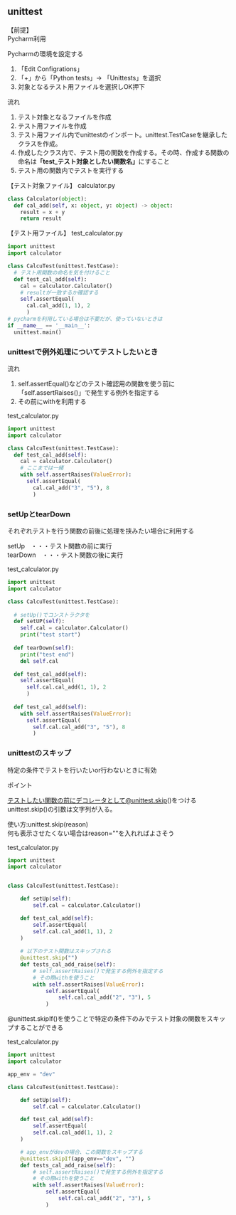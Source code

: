 ## unittest

【前提】  
Pycharm利用 

Pycharmの環境を設定する  
1. 「Edit Configrations」
2. 「+」から「Python tests」-> 「Unittests」を選択
3. 対象となるテスト用ファイルを選択しOK押下

流れ  

1. テスト対象となるファイルを作成
2. テスト用ファイルを作成
3. テスト用ファイル内でunittestのインポート。unittest.TestCaseを継承したクラスを作成。  
4. 作成したクラス内で、テスト用の関数を作成する。その時、作成する関数の命名は<b>「test_テスト対象としたい関数名」</b>にすること
5. テスト用の関数内でテストを実行する

【テスト対象ファイル】
calculator.py
```python
class Calculator(object):
  def cal_add(self, x: object, y: object) -> object:
    result = x + y
    return result
```

【テスト用ファイル】
test_calculator.py
```python
import unittest
import calculator

class CalcuTest(unittest.TestCase):
  # テスト用関数の命名を気を付けること
  def test_cal_add(self):
    cal = calculator.Calculator()
    # resultが一致するか確認する
    self.assertEqual(
      cal.cal_add(1, 1), 2
      )
# pycharmを利用している場合は不要だが、使っていないときは
if __name__ == '__main__':
  unittest.main()
```

### unittestで例外処理についてテストしたいとき

流れ


1. self.assertEqual()などのテスト確認用の関数を使う前に「self.assertRaises()」で発生する例外を指定する
2. その前にwithを利用する

test_calculator.py
```python
import unittest
import calculator

class CalcuTest(unittest.TestCase):
  def test_cal_add(self):
    cal = calculator.Calculator()
    # ここまでは一緒
    with self.assertRaises(ValueError):
      self.assertEqual(
        cal.cal_add("3", "5"), 8
        )
```

### setUpとtearDown

それぞれテストを行う関数の前後に処理を挟みたい場合に利用する

setUp　・・・テスト関数の前に実行  
tearDown　・・・テスト関数の後に実行

test_calculator.py
```python
import unittest
import calculator

class CalcuTest(unittest.TestCase):
  
  # setUp()でコンストラクタを
  def setUP(self):
    self.cal = calculator.Calculator()
    print("test start")
    
  def tearDown(self):
    print("test end")
    del self.cal

  def test_cal_add(self):
    self.assertEqual(
      self.cal.cal_add(1, 1), 2
      )
      
  def test_cal_add(self):
    with self.assertRaises(ValueError):
      self.assertEqual(
        self.cal.cal_add("3", "5"), 8
        )
```

### unittestのスキップ  

特定の条件でテストを行いたいor行わないときに有効  

ポイント 

テストしたい関数の前にデコレータとして@unittest.skip()をつける  
unittest.skip()の引数は文字列が入る。

使い方:unittest.skip(reason)  
何も表示させたくない場合はreason=""を入れればよさそう  

test_calculator.py
```python
import unittest
import calculator


class CalcuTest(unittest.TestCase):

    def setUp(self):
        self.cal = calculator.Calculator()

    def test_cal_add(self):
        self.assertEqual(
        self.cal.cal_add(1, 1), 2
    )
    
    # 以下のテスト関数はスキップされる
    @unittest.skip("")
    def tests_cal_add_raise(self):
        # self.assertRaises()で発生する例外を指定する
        # その際withを使うこと
        with self.assertRaises(ValueError):
            self.assertEqual(
                self.cal.cal_add("2", "3"), 5
            )
```

@unittest.skipIf()を使うことで特定の条件下のみでテスト対象の関数をスキップすることができる

test_calculator.py
```python
import unittest
import calculator

app_env = "dev"

class CalcuTest(unittest.TestCase):

    def setUp(self):
        self.cal = calculator.Calculator()

    def test_cal_add(self):
        self.assertEqual(
        self.cal.cal_add(1, 1), 2
    )

    # app_envがdevの場合、この関数をスキップする
    @unittest.skipIf(app_env=="dev", "")
    def tests_cal_add_raise(self):
        # self.assertRaises()で発生する例外を指定する
        # その際withを使うこと
        with self.assertRaises(ValueError):
            self.assertEqual(
                self.cal.cal_add("2", "3"), 5
            )
```


